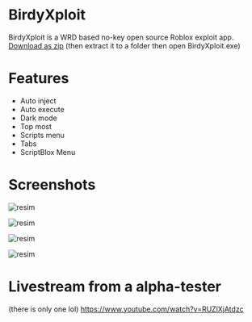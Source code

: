 # BirdyXploit
BirdyXploit is a WRD based no-key open source Roblox exploit app.
<a href="https://github.com/HAKANKOKCU/BirdyXploit/blob/main/BirdyXploit/bin/Debug/net7.0-windows/net7.0-windows.zip">Download as zip</a>
(then extract it to a folder then open BirdyXploit.exe)
# Features
* Auto inject
* Auto execute
* Dark mode
* Top most
* Scripts menu
* Tabs
* ScriptBlox Menu
# Screenshots
![resim](https://user-images.githubusercontent.com/103432992/218266512-7b26de72-5c0d-431a-a57c-003ad320ea74.png)

![resim](https://user-images.githubusercontent.com/103432992/218030741-ef38aa2c-3a71-4568-afc7-09965d0a808a.png)

![resim](https://user-images.githubusercontent.com/103432992/218266543-8874d000-ee1e-4e68-982c-08ab45a47824.png)

![resim](https://user-images.githubusercontent.com/103432992/217880688-d204caea-f36b-4a3d-9021-a5f058e96d3f.png)
# Livestream from a alpha-tester
(there is only one lol)
https://www.youtube.com/watch?v=RUZlXjAtdzc
